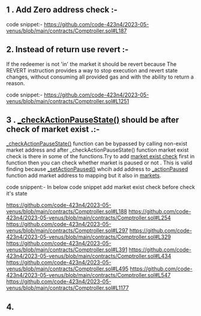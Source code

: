 ## 1 . Add Zero address check :-

code snippet:-
https://github.com/code-423n4/2023-05-venus/blob/main/contracts/Comptroller.sol#L187

## 2. Instead of return use revert :-
If the redeemer is not 'in' the market it should be revert because 
The REVERT instruction provides a way to stop execution and revert state changes, without consuming all provided gas and with the ability to return a reason.

code snippet:-
https://github.com/code-423n4/2023-05-venus/blob/main/contracts/Comptroller.sol#L1251


## 3 . [_checkActionPauseState()](https://github.com/code-423n4/2023-05-venus/blob/main/contracts/Comptroller.sol#LL1430C14-L1430C37) should be after check of market exist .:-

[_checkActionPauseState()](https://github.com/code-423n4/2023-05-venus/blob/main/contracts/Comptroller.sol#LL1430C14-L1430C37) function can be bypassed by calling non-exist market address and after _checkActionPauseState() function market exist check is there in some of the functions.Try to add [market exist check](https://github.com/code-423n4/2023-05-venus/blob/main/contracts/Comptroller.sol#L333) first in function then you can check whether market is paused or not . This is valid finding because [_setActionPaused()](https://github.com/code-423n4/2023-05-venus/blob/main/contracts/Comptroller.sol#L1224) whcih add address to  [_actionPaused](https://github.com/code-423n4/2023-05-venus/blob/main/contracts/Comptroller.sol#LL1224C14-L1224C31) function add market address to mapping but it also in [markets](https://github.com/code-423n4/2023-05-venus/blob/main/contracts/ComptrollerStorage.sol#LL80C39-L80C46).

code snippent:-
In below code snippet add market exist check before check it's state

https://github.com/code-423n4/2023-05-venus/blob/main/contracts/Comptroller.sol#L188
https://github.com/code-423n4/2023-05-venus/blob/main/contracts/Comptroller.sol#L254
https://github.com/code-423n4/2023-05-venus/blob/main/contracts/Comptroller.sol#L297
https://github.com/code-423n4/2023-05-venus/blob/main/contracts/Comptroller.sol#L329
https://github.com/code-423n4/2023-05-venus/blob/main/contracts/Comptroller.sol#L391
https://github.com/code-423n4/2023-05-venus/blob/main/contracts/Comptroller.sol#L434
https://github.com/code-423n4/2023-05-venus/blob/main/contracts/Comptroller.sol#L495
https://github.com/code-423n4/2023-05-venus/blob/main/contracts/Comptroller.sol#L547
https://github.com/code-423n4/2023-05-venus/blob/main/contracts/Comptroller.sol#L1177


## 4.  


